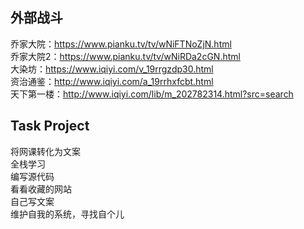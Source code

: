 ## 外部战斗   

乔家大院：https://www.pianku.tv/tv/wNiFTNoZjN.html     
乔家大院2：https://www.pianku.tv/tv/wNiRDa2cGN.html    
大染坊：https://www.iqiyi.com/v_19rrgzdp30.html     
资治通鉴：http://www.iqiyi.com/a_19rrhxfcbt.html    
天下第一楼：http://www.iqiyi.com/lib/m_202782314.html?src=search   

## Task Project   
将网课转化为文案  
全栈学习   
编写源代码   
看看收藏的网站   
自己写文案   
维护自我的系统，寻找自个儿    

